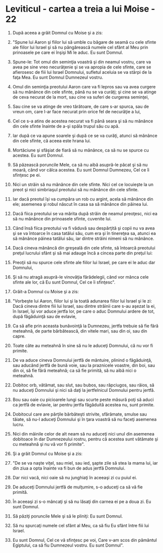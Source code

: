 # Leviticul - cartea a treia a lui Moise - 22

1. După aceea a grăit Domnul cu Moise şi a zis: 

2. "Spune lui Aaron şi fiilor lui să umble cu băgare de seamă cu cele sfinte ale fiilor lui Israel şi să nu pângărească numele cel sfânt al Meu prin prinoasele pe care ei înşişi Mi le aduc. Eu sunt Domnul. 

3. Spune-le: Tot omul din seminţia voastră şi din neamul vostru, care va avea pe sine vreo necurăţenie şi se va apropia de cele sfinte, care se afierosesc de fiii lui Israel Domnului, sufletul aceluia se va stârpi de la faţa Mea. Eu sunt Domnul Dumnezeul vostru. 

4. Omul din seminţia preotului Aaron care va fi lepros sau va avea curgere să nu mănânce din cele sfinte, până nu se va curăţi; şi cine se va atinge de ceva necurat de la mort, sau cine va suferi de curgerea seminţei, 

5. Sau cine se va atinge de vreo târâtoare, de care s-ar spurca, sau de vreun om, care l-ar face necurat prin orice fel de necurăţie a lui, 

6. Cel ce s-a atins de acestea necurat va fi până seara şi să nu mănânce din cele sfinte înainte de a-şi spăla trupul său cu apă. 

7. Iar după ce va apune soarele şi după ce se va curăţi, atunci să mănânce din cele sfinte, că aceea este hrana lui. 

8. Mortăciune şi sfâşiat de fiară să nu mănânce, ca să nu se spurce cu acestea. Eu sunt Domnul. 

9. Să păzească poruncile Mele, ca să nu aibă asupră-le păcat şi să nu moară, când vor călca acestea. Eu sunt Domnul Dumnezeu, Cel ce îi sfinţesc pe ei. 

10. Nici un străin să nu mănânce din cele sfinte. Nici cel ce locuieşte la un preot şi nici simbriaşul preotului să nu mănânce din cele sfinte. 

11. Iar dacă preotul îşi va cumpăra un rob cu argint, acela să mănânce din ele; asemenea şi robul născut în casa sa să mănânce din pâinea lui. 

12. Dacă fiica preotului se va mărita după străin de neamul preoţesc, nici ea să nu mănânce din prinoasele sfinte, cuvenite lui. 

13. Când însă fiica preotului va fi văduvă sau despărţită şi copii nu va avea şi se va întoarce în casa tatălui său, cum era şi în tinereţea sa, atunci ea să mănânce pâinea tatălui său, iar dintre străini nimeni să nu mănânce. 

14. Dacă cineva mănâncă din greşeală din cele sfinte, să întoarcă preotului preţul lucrului sfânt şi să mai adauge încă a cincea parte din preţul lui: 

15. Preoţii să nu spurce cele sfinte ale fiilor lui Israel, pe care ei le aduc dar Domnului, 

16. Şi să nu atragă asupră-le vinovăţia fărădelegii, când vor mânca cele sfinte ale lor, că Eu sunt Domnul, Cel ce îi sfinţesc". 

17. Grăit-a Domnul cu Moise şi a zis: 

18. "Vorbeşte lui Aaron, fiilor lui şi la toată adunarea fiilor lui Israel şi le zi: Dacă cineva dintre fiii lui Israel, sau dintre străinii care s-au aşezat la ei, în Israel, îşi vor aduce jertfa lor, pe care o aduc Domnului ardere de tot, după făgăduinţă sau de evlavie, 

19. Ca să afle prin aceasta bunăvoinţă la Dumnezeu, jertfa trebuie să fie fără meteahnă, de parte bărbătească, din vitele mari, sau din oi, sau din capre. 

20. Toate câte au meteahnă în sine să nu le aduceţi Domnului, că nu vor fi primite. 

21. De va aduce cineva Domnului jertfă de mântuire, plinind o făgăduinţă, sau aducând jertfă de bună voie, sau la praznicele voastre, din boi, sau din oi, să fie fără meteahnă; ca să fie primită, să nu aibă nici o meteahnă. 

22. Dobitoc orb, vătămat, sau slut, sau bubos, sau răpciugos, sau râios, să nu aduceţi Domnului şi nici să daţi la jertfelnicul Domnului pentru jertfă. 

23. Bou sau oaie cu picioarele lungi sau scurte peste măsură poţi să aduci ca jertfă de evlavie, iar pentru jertfa făgăduită acestea nu, sunt primite. 

24. Dobitocul care are părţile bărbăteşti strivite, sfărâmate, smulse sau tăiate, să nu-l aduceţi Domnului şi în ţara voastră să nu faceţi asemenea lucru. 

25. Nici din mâinile celor de alt neam să nu aduceţi nici unul din asemenea dobitoace în dar Dumnezeului rostru, pentru că acestea sunt vătămate şi cu meteahnă şi nu vă vor fi primite". 

26. Şi a grăit Domnul cu Moise şi a zis: 

27. "De se va naşte viţel, sau miel, sau ied, şapte zile să stea la mama lui, iar din ziua a opta înainte va fi bun de adus jertfă Domnului. 

28. Dar nici vacă, nici oaie să nu junghiaţi în aceeaşi zi cu puiul ei. 

29. De aduceţi Domnului jertfă de mulţumire, s-o aduceţi ca să vă fie primită. 

30. În aceeaşi zi s-o mâncaţi şi să nu lăsaţi din carnea ei pe a doua zi. Eu sunt Domnul. 

31. Să păziţi poruncile Mele şi să le pliniţi: Eu sunt Domnul. 

32. Să nu spurcaţi numele cel sfânt al Meu, ca să fiu Eu sfânt între fiii lui Israel. 

33. Eu sunt Domnul, Cel ce vă sfinţesc pe voi, Care v-am scos din pământul Egiptului, ca să fiu Dumnezeul vostru. Eu sunt Domnul". 

